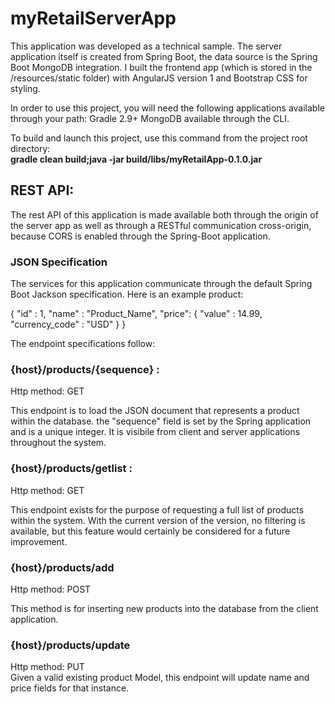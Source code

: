 # myRetailServerApp
This application was developed as a technical sample. The server application itself is created from Spring Boot, the data source is the Spring Boot MongoDB integration. I built the frontend app (which is stored in the /resources/static folder) with AngularJS version 1 and Bootstrap CSS for styling.

In order to use this project, you will need the following applications available through your path:
Gradle 2.9+
MongoDB available through the CLI.


To build and launch this project, use this command from the project root directory:<br>
<strong>gradle clean build;java -jar build/libs/myRetailApp-0.1.0.jar</strong>

<h2><strong>REST API:</strong></h2>
<p>The rest API of this application is made available both through the origin of the server app as well as through a RESTful
communication cross-origin, because CORS is enabled through the Spring-Boot application.
</p>
<h3> JSON Specification </h3>
<p> The services for this application communicate through the default Spring Boot Jackson specification.
Here is an example product:</p>
<div>
  {
    "id" : 1,
    "name" : "Product_Name",
    "price":
      {
        "value" : 14.99,
        "currency_code" : "USD"
      }
  }    
</div>
<p>The endpoint specifications follow:</p>
<strong><h3>{host}/products/{sequence} :</h3></strong>
Http method: GET <br>
<p>This endpoint is to load the JSON document that represents a product within the database. the "sequence" field is set
by the Spring application and is a unique integer. It is visibile from client and server applications throughout the system.
</p>
<strong><h3>{host}/products/getlist :</h3></strong>
Http method: GET<br>
<p>This endpoint exists for the purpose of requesting a full list of products within the system. With the current version of
 the version, no filtering is available, but this feature would certainly be considered for a future improvement. 
</p>
<strong><h3>{host}/products/add </h3></strong>
Http method: POST<br>
<p>This method is for inserting new products into the database from the client application.
</p>
<strong><h3>{host}/products/update </h3></strong>
Http method: PUT<br>
Given a valid existing product Model, this endpoint will update name and price fields for that
instance.

